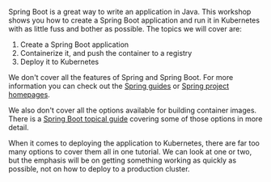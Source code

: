 Spring Boot is a great way to write an application in Java. This workshop shows you how to create a Spring Boot application and run it in Kubernetes with as little fuss and bother as possible. The topics we will cover are:

1. Create a Spring Boot application
2. Containerize it, and push the container to a registry
3. Deploy it to Kubernetes

We don't cover all the features of Spring and Spring Boot. For more information you can check out the [Spring guides](https://spring.io/guides) or [Spring project homepages](https://spring.io/projects).

We also don't cover all the options available for building container images. There is a [Spring Boot topical guide](https://spring.io/guides/topicals/spring-boot-docker/) covering some of those options in more detail.

When it comes to deploying the application to Kubernetes, there are far too many options to cover them all in one tutorial. We can look at one or two, but the emphasis will be on getting something working as quickly as possible, not on how to deploy to a production cluster.
